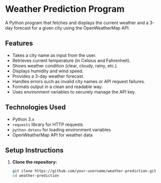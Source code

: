 # Weather Prediction Program

A Python program that fetches and displays the current weather and a 3-day forecast for a given city using the OpenWeatherMap API.

## Features

- Takes a city name as input from the user.
- Retrieves current temperature (in Celsius and Fahrenheit).
- Shows weather condition (clear, cloudy, rainy, etc.).
- Displays humidity and wind speed.
- Provides a 3-day weather forecast.
- Handles errors such as invalid city names or API request failures.
- Formats output in a clean and readable way.
- Uses environment variables to securely manage the API key.

## Technologies Used

- Python 3.x
- `requests` library for HTTP requests
- `python-dotenv` for loading environment variables
- OpenWeatherMap API for weather data

## Setup Instructions

1. **Clone the repository:**
   ```bash
   git clone https://github.com/your-username/weather-prediction.git
   cd weather-prediction
